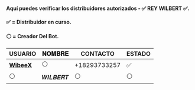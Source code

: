 #### Aquí puedes verificar los distribuidores autorizados - ✅ REY WILBERT ✅.
#### ✅ = Distribuidor en curso.
#### ⚪ = Creador Del Bot.
 
| USUARIO          |   𝐍𝐎𝐌𝐁𝐑𝐄                | CONTACTO    | ESTADO
| ------------     | ------------            | ------------| ------------
| [**WibeeX**](https://github.com/WibeeX)        | ⚪ | +18293733257 | ✅
| ⚪       |  𝑾𝑰𝑳𝑩𝑬𝑹𝑻             |  ⚪   | ⚪

